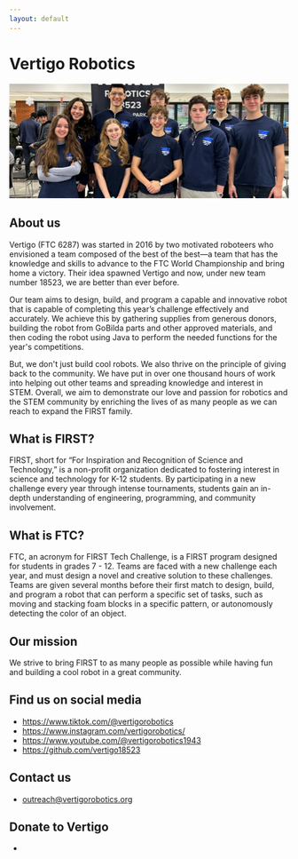 ```yaml
---
layout: default
---
```


# Vertigo Robotics

![Team Photo](images/team-photo.jpg)

## About us

Vertigo (FTC 6287) was started in 2016 by two motivated roboteers who envisioned a team composed of the best of the best—a team that has the knowledge and skills to advance to the FTC World Championship and bring home a victory. Their idea spawned Vertigo and now, under new team number 18523, we are better than ever before.

Our team aims to design, build, and program a capable and innovative robot that is capable of completing this year’s challenge effectively and accurately. We achieve this by gathering supplies from generous donors, building the robot from GoBilda parts and other approved materials, and then coding the robot using Java to perform the needed functions for the year's competitions.

But, we don't just build cool robots. We also thrive on the principle of giving back to the community. We have put in over one thousand hours of work into helping out other teams and spreading knowledge and interest in STEM. Overall, we aim to demonstrate our love and passion for robotics and the STEM community by enriching the lives of as many people as we can reach to expand the FIRST family.

## What is FIRST?

FIRST, short for “For Inspiration and Recognition of Science and Technology,” is a non-profit organization dedicated to fostering interest in science and technology for K-12 students. By participating in a new challenge every year through intense tournaments, students gain an in-depth understanding of engineering, programming, and community involvement.

## What is FTC?

FTC, an acronym for FIRST Tech Challenge, is a FIRST program designed for students in grades 7 - 12. Teams are faced with a new challenge each year, and must design a novel and creative solution to these challenges. Teams are given several months before their first match to design, build, and program a robot that can perform a specific set of tasks, such as moving and stacking foam blocks in a specific pattern, or autonomously detecting the color of an object.

## Our mission

We strive to bring FIRST to as many people as possible while having fun and building a cool robot in a great community.

## Find us on social media

- <https://www.tiktok.com/@vertigorobotics>
- <https://www.instagram.com/vertigorobotics/>
- <https://www.youtube.com/@vertigorobotics1943>
- <https://github.com/vertigo18523>

## Contact us

- <outreach@vertigorobotics.org>

## Donate to Vertigo

- 
